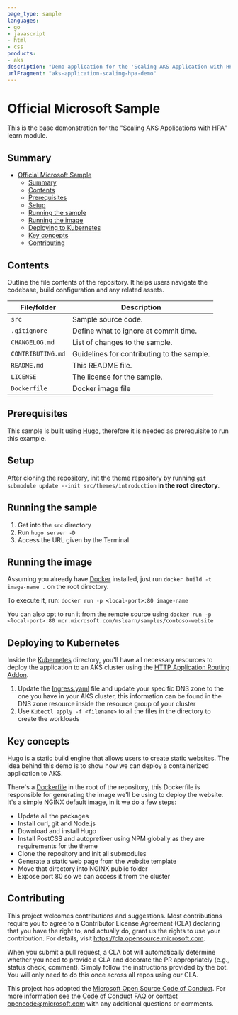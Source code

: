 ```yaml
---
page_type: sample
languages:
- go
- javascript
- html
- css
products:
- aks
description: "Demo application for the 'Scaling AKS Application with HPA' learn module"
urlFragment: "aks-application-scaling-hpa-demo"
---
```


# Official Microsoft Sample

<!--
Guidelines on README format: https://review.docs.microsoft.com/help/onboard/admin/samples/concepts/readme-template?branch=master

Guidance on onboarding samples to docs.microsoft.com/samples: https://review.docs.microsoft.com/help/onboard/admin/samples/process/onboarding?branch=master

Taxonomies for products and languages: https://review.docs.microsoft.com/new-hope/information-architecture/metadata/taxonomies?branch=master
-->

This is the base demonstration for the "Scaling AKS Applications with HPA" learn module.

## Summary

<!-- @import "[TOC]" {cmd="toc" depthFrom=1 depthTo=6 orderedList=false} -->

<!-- code_chunk_output -->

- [Official Microsoft Sample](#official-microsoft-sample)
  - [Summary](#summary)
  - [Contents](#contents)
  - [Prerequisites](#prerequisites)
  - [Setup](#setup)
  - [Running the sample](#running-the-sample)
  - [Running the image](#running-the-image)
  - [Deploying to Kubernetes](#deploying-to-kubernetes)
  - [Key concepts](#key-concepts)
  - [Contributing](#contributing)

<!-- /code_chunk_output -->

## Contents

Outline the file contents of the repository. It helps users navigate the codebase, build configuration and any related assets.

| File/folder       | Description                                |
|-------------------|--------------------------------------------|
| `src`             | Sample source code.                        |
| `.gitignore`      | Define what to ignore at commit time.      |
| `CHANGELOG.md`    | List of changes to the sample.             |
| `CONTRIBUTING.md` | Guidelines for contributing to the sample. |
| `README.md`       | This README file.                          |
| `LICENSE`         | The license for the sample.                |
| `Dockerfile`      | Docker image file                          |

## Prerequisites

This sample is built using [Hugo](https://gohugo.io), therefore it is needed as prerequisite to run this example.

## Setup

After cloning the repository, init the theme repository by running `git submodule update --init src/themes/introduction` **in the root directory**.

## Running the sample

1. Get into the `src` directory
2. Run `hugo server -D`
3. Access the URL given by the Terminal

## Running the image

Assuming you already have [Docker](https://docs.docker.com/get-docker/) installed, just run `docker build -t image-name .` on the root directory.

To execute it, run: `docker run -p <local-port>:80 image-name`

You can also opt to run it from the remote source using `docker run -p <local-port>:80 mcr.microsoft.com/mslearn/samples/contoso-website`

## Deploying to Kubernetes

Inside the [Kubernetes](./kubernetes) directory, you'll have all necessary resources to deploy the application to an AKS cluster using the [HTTP Application Routing Addon](https://docs.microsoft.com/azure/aks/http-application-routing?WT.mc_id=learndeploycontainerappsaks-learn-ludossan).

1. Update the [Ingress.yaml](./kubernetes/ingress.yaml) file and update your specific DNS zone to the one you have in your AKS cluster, this information can be found in the DNS zone resource inside the resource group of your cluster
2. Use `Kubectl apply -f <filename>` to all the files in the directory to create the workloads

## Key concepts

Hugo is a static build engine that allows users to create static websites. The idea behind this demo is to show how we can deploy a containerized application to AKS.

There's a [Dockerfile](./Dockerfile) in the root of the repository, this Dockerfile is responsible for generating the image we'll be using to deploy the website. It's a simple NGINX default image, in it we do a few steps:

- Update all the packages
- Install curl, git and Node.js
- Download and install Hugo
- Install PostCSS and autoprefixer using NPM globally as they are requirements for the theme
- Clone the repository and init all submodules
- Generate a static web page from the website template
- Move that directory into NGINX public folder
- Expose port 80 so we can access it from the cluster

## Contributing

This project welcomes contributions and suggestions.  Most contributions require you to agree to a
Contributor License Agreement (CLA) declaring that you have the right to, and actually do, grant us
the rights to use your contribution. For details, visit https://cla.opensource.microsoft.com.

When you submit a pull request, a CLA bot will automatically determine whether you need to provide
a CLA and decorate the PR appropriately (e.g., status check, comment). Simply follow the instructions
provided by the bot. You will only need to do this once across all repos using our CLA.

This project has adopted the [Microsoft Open Source Code of Conduct](https://opensource.microsoft.com/codeofconduct/).
For more information see the [Code of Conduct FAQ](https://opensource.microsoft.com/codeofconduct/faq/) or
contact [opencode@microsoft.com](mailto:opencode@microsoft.com) with any additional questions or comments.

